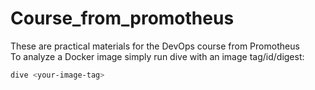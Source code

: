 # Course_from_promotheus
These are practical materials for the DevOps course from Promotheus  
To analyze a Docker image simply run dive with an image tag/id/digest:
```bash
dive <your-image-tag>
```
